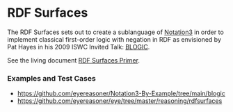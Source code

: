 # RDF Surfaces

The RDF Surfaces sets out to create a sublanguage of [Notation3](https://w3c.github.io/N3/spec/)
in order to implement classical first-order logic with negation in RDF as envisioned by Pat Hayes
in his 2009 ISWC Invited Talk: [BLOGIC](https://www.slideshare.net/PatHayes/blogic-iswc-2009-invited-talk).

See the living document [RDF Surfaces Primer](https://w3c-cg.github.io/rdfsurfaces/).

### Examples and Test Cases

- https://github.com/eyereasoner/Notation3-By-Example/tree/main/blogic
- https://github.com/eyereasoner/eye/tree/master/reasoning/rdfsurfaces
